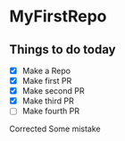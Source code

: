 # MyFirstRepo

## Things to do today

- [x] Make a Repo
- [x] Make first PR
- [x] Make second PR
- [x] Make third PR
- [ ] Make fourth PR

Corrected Some mistake
